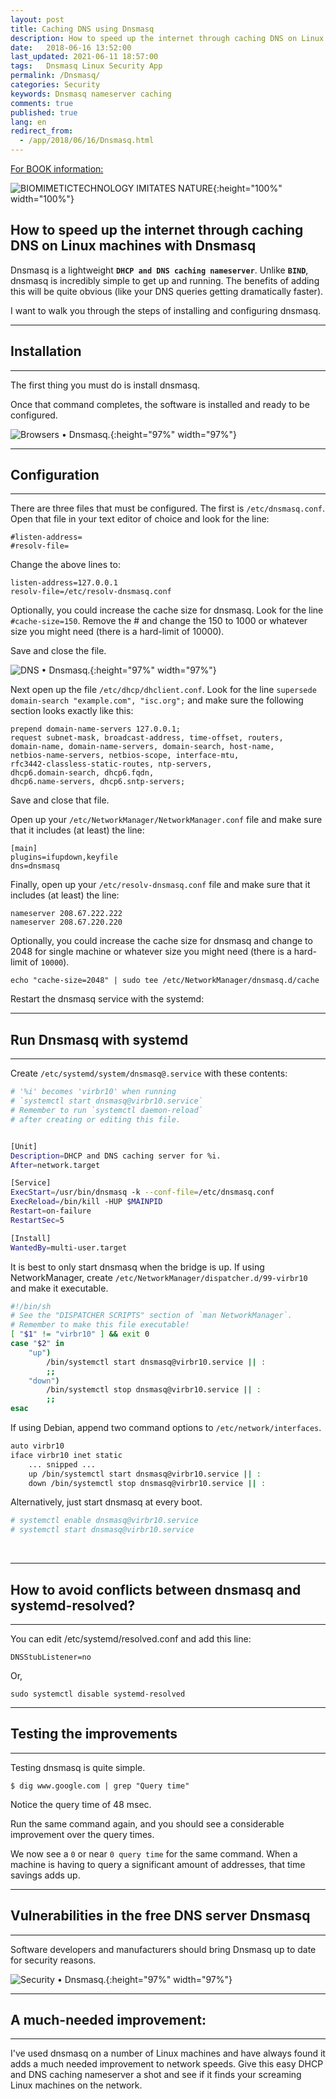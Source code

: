 ```yaml
---
layout: post
title: Caching DNS using Dnsmasq
description: How to speed up the internet through caching DNS on Linux machines with Dnsmasq
date:   2018-06-16 13:52:00
last_updated: 2021-06-11 18:57:00
tags:   Dnsmasq Linux Security App
permalink: /Dnsmasq/
categories: Security
keywords: Dnsmasq nameserver caching
comments: true
published: true
lang: en
redirect_from:
  - /app/2018/06/16/Dnsmasq.html
---
```

[For BOOK information:](https://flipbooks.bitbucket.io/BIOMIMETIC-TECHNOLOGY-IMITATES-NATURE.html)

![BIOMIMETICTECHNOLOGY IMITATES NATURE](/images/HY3.png "BIOMIMETICTECHNOLOGY IMITATES NATURE"){:height="100%" width="100%"}


**How to speed up the internet through caching DNS on Linux machines with Dnsmasq**
-------------

Dnsmasq is a lightweight **``DHCP and DNS caching nameserver``**. Unlike **``BIND``**, dnsmasq is incredibly simple to get up and running. The benefits of adding this will be quite obvious (like your DNS queries getting dramatically faster).

I want to walk you through the steps of installing and configuring dnsmasq.

***

## **Installation**

***

The first thing you must do is install dnsmasq.

Once that command completes, the software is installed and ready to be configured.


![Browsers &bull; Dnsmasq.](/images/DiagramaDNS01.png "Browsers &bull; Dnsmasq."){:height="97%" width="97%"}

***

## **Configuration**

***

There are three files that must be configured. The first is ``/etc/dnsmasq.conf``. Open that file in your text editor of choice and look for the line:

~~~
#listen-address=
#resolv-file=
~~~

Change the above lines to:

~~~
listen-address=127.0.0.1
resolv-file=/etc/resolv-dnsmasq.conf
~~~

Optionally, you could increase the cache size for dnsmasq. Look for the line `#cache-size=150`. Remove the # and change the 150 to 1000 or whatever size you might need (there is a hard-limit of 10000).

Save and close the file.

![DNS &bull; Dnsmasq.](/images/Servidor-DNS-con-dnsmasq.png "DNS &bull; Dnsmasq."){:height="97%" width="97%"}


Next open up the file `/etc/dhcp/dhclient.conf`. Look for the line `supersede domain-search "example.com", "isc.org";` and make sure the following section looks exactly like this:

~~~
prepend domain-name-servers 127.0.0.1;
request subnet-mask, broadcast-address, time-offset, routers,
domain-name, domain-name-servers, domain-search, host-name,
netbios-name-servers, netbios-scope, interface-mtu,
rfc3442-classless-static-routes, ntp-servers,
dhcp6.domain-search, dhcp6.fqdn,
dhcp6.name-servers, dhcp6.sntp-servers;
~~~

Save and close that file.

Open up your `/etc/NetworkManager/NetworkManager.conf` file and make sure that it includes (at least) the line:

~~~
[main]
plugins=ifupdown,keyfile
dns=dnsmasq
~~~

Finally, open up your `/etc/resolv-dnsmasq.conf` file and make sure that it includes (at least) the line:

~~~
nameserver 208.67.222.222
nameserver 208.67.220.220
~~~

Optionally, you could increase the cache size for dnsmasq and change to 2048 for single machine or whatever size you might need (there is a hard-limit of ``10000``).

`echo "cache-size=2048" | sudo tee /etc/NetworkManager/dnsmasq.d/cache`

Restart the dnsmasq service with the systemd:


***

## **Run Dnsmasq with systemd**

***

Create `/etc/systemd/system/dnsmasq@.service` with these contents:

~~~bash
# '%i' becomes 'virbr10' when running
# `systemctl start dnsmasq@virbr10.service`
# Remember to run `systemctl daemon-reload`
# after creating or editing this file.


[Unit]
Description=DHCP and DNS caching server for %i.
After=network.target

[Service]
ExecStart=/usr/bin/dnsmasq -k --conf-file=/etc/dnsmasq.conf
ExecReload=/bin/kill -HUP $MAINPID
Restart=on-failure
RestartSec=5

[Install]
WantedBy=multi-user.target
~~~

It is best to only start dnsmasq when the bridge is up. If using NetworkManager, create `/etc/NetworkManager/dispatcher.d/99-virbr10` and make it executable.

~~~bash
#!/bin/sh
# See the "DISPATCHER SCRIPTS" section of `man NetworkManager`.
# Remember to make this file executable!
[ "$1" != "virbr10" ] && exit 0
case "$2" in
    "up")
        /bin/systemctl start dnsmasq@virbr10.service || :
        ;;
    "down")
        /bin/systemctl stop dnsmasq@virbr10.service || :
        ;;
esac
~~~

If using Debian, append two command options to `/etc/network/interfaces`.

~~~bash
auto virbr10
iface virbr10 inet static
    ... snipped ...
    up /bin/systemctl start dnsmasq@virbr10.service || :
    down /bin/systemctl stop dnsmasq@virbr10.service || :
~~~

Alternatively, just start dnsmasq at every boot.

~~~bash
# systemctl enable dnsmasq@virbr10.service
# systemctl start dnsmasq@virbr10.service
~~~
<br>

***

## How to avoid conflicts between dnsmasq and systemd-resolved?

***

You can edit /etc/systemd/resolved.conf and add this line:

~~~
DNSStubListener=no
~~~

Or,

~~~
sudo systemctl disable systemd-resolved
~~~

***

## **Testing the improvements**

***

Testing dnsmasq is quite simple. 

~~~
$ dig www.google.com | grep "Query time"
~~~

Notice the query time of 48 msec.

Run the same command again, and you should see a considerable improvement over the query times.

We now see a ``0`` or near ``0 query time`` for the same command. When a machine is having to query a significant amount of addresses, that time savings adds up.

***

## **Vulnerabilities in the free DNS server Dnsmasq**

***

Software developers and manufacturers should bring Dnsmasq up to date for security reasons.


![Security &bull; Dnsmasq.](/images/dnsmasq_security.jpeg "Security &bull; Dnsmasq."){:height="97%" width="97%"}

***

## **A much-needed improvement:**

***
I've used dnsmasq on a number of Linux machines and have always found it adds a much needed improvement to network speeds. Give this easy DHCP and DNS caching nameserver a shot and see if it finds your screaming Linux machines on the network. 

